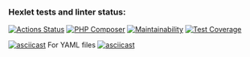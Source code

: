 ### Hexlet tests and linter status:
[![Actions Status](https://github.com/GulshatNigma/php-project-48/workflows/hexlet-check/badge.svg)](https://github.com/GulshatNigma/php-project-48/actions)
[![PHP Composer](https://github.com/GulshatNigma/php-project-48/actions/workflows/PHP.yml/badge.svg)](https://github.com/GulshatNigma/php-project-48/actions/workflows/PHP.yml)
[![Maintainability](https://api.codeclimate.com/v1/badges/a328485cbd025259bd66/maintainability)](https://codeclimate.com/github/GulshatNigma/php-project-48/maintainability)
[![Test Coverage](https://api.codeclimate.com/v1/badges/a328485cbd025259bd66/test_coverage)](https://codeclimate.com/github/GulshatNigma/php-project-48/test_coverage)

[![asciicast](https://asciinema.org/a/i7fz1OSIHsjbJ5p6LJrrGYOeF.svg)](https://asciinema.org/a/i7fz1OSIHsjbJ5p6LJrrGYOeF)
For YAML files
[![asciicast](https://asciinema.org/a/EJQM8nCvrSHiXbMVwViqAEjvE.svg)](https://asciinema.org/a/EJQM8nCvrSHiXbMVwViqAEjvE)